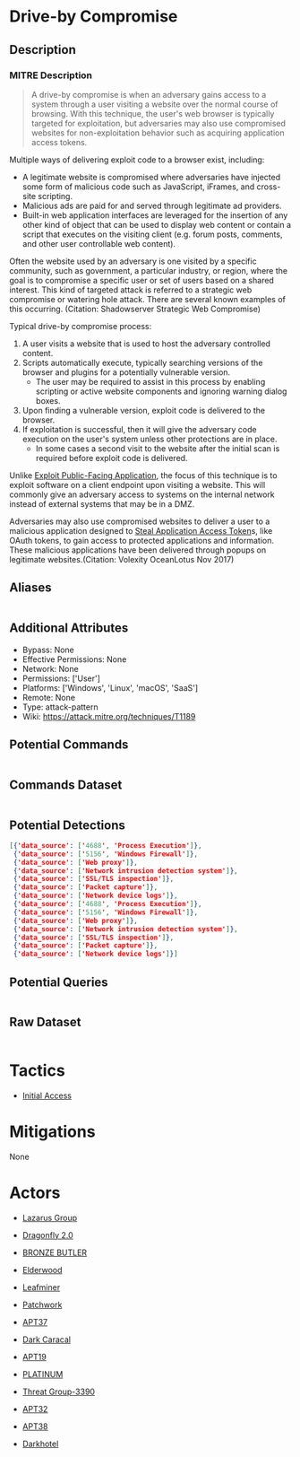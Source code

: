 
# Drive-by Compromise

## Description

### MITRE Description

> A drive-by compromise is when an adversary gains access to a system through a user visiting a website over the normal course of browsing. With this technique, the user's web browser is typically targeted for exploitation, but adversaries may also use compromised websites for non-exploitation behavior such as acquiring application access tokens.

Multiple ways of delivering exploit code to a browser exist, including:

* A legitimate website is compromised where adversaries have injected some form of malicious code such as JavaScript, iFrames, and cross-site scripting.
* Malicious ads are paid for and served through legitimate ad providers.
* Built-in web application interfaces are leveraged for the insertion of any other kind of object that can be used to display web content or contain a script that executes on the visiting client (e.g. forum posts, comments, and other user controllable web content).

Often the website used by an adversary is one visited by a specific community, such as government, a particular industry, or region, where the goal is to compromise a specific user or set of users based on a shared interest. This kind of targeted attack is referred to a strategic web compromise or watering hole attack. There are several known examples of this occurring. (Citation: Shadowserver Strategic Web Compromise)

Typical drive-by compromise process:

1. A user visits a website that is used to host the adversary controlled content.
2. Scripts automatically execute, typically searching versions of the browser and plugins for a potentially vulnerable version. 
    * The user may be required to assist in this process by enabling scripting or active website components and ignoring warning dialog boxes.
3. Upon finding a vulnerable version, exploit code is delivered to the browser.
4. If exploitation is successful, then it will give the adversary code execution on the user's system unless other protections are in place.
    * In some cases a second visit to the website after the initial scan is required before exploit code is delivered.

Unlike [Exploit Public-Facing Application](https://attack.mitre.org/techniques/T1190), the focus of this technique is to exploit software on a client endpoint upon visiting a website. This will commonly give an adversary access to systems on the internal network instead of external systems that may be in a DMZ.

Adversaries may also use compromised websites to deliver a user to a malicious application designed to [Steal Application Access Token](https://attack.mitre.org/techniques/T1528)s, like OAuth tokens, to gain access to protected applications and information. These malicious applications have been delivered through popups on legitimate websites.(Citation: Volexity OceanLotus Nov 2017)

## Aliases

```

```

## Additional Attributes

* Bypass: None
* Effective Permissions: None
* Network: None
* Permissions: ['User']
* Platforms: ['Windows', 'Linux', 'macOS', 'SaaS']
* Remote: None
* Type: attack-pattern
* Wiki: https://attack.mitre.org/techniques/T1189

## Potential Commands

```

```

## Commands Dataset

```

```

## Potential Detections

```json
[{'data_source': ['4688', 'Process Execution']},
 {'data_source': ['5156', 'Windows Firewall']},
 {'data_source': ['Web proxy']},
 {'data_source': ['Network intrusion detection system']},
 {'data_source': ['SSL/TLS inspection']},
 {'data_source': ['Packet capture']},
 {'data_source': ['Network device logs']},
 {'data_source': ['4688', 'Process Execution']},
 {'data_source': ['5156', 'Windows Firewall']},
 {'data_source': ['Web proxy']},
 {'data_source': ['Network intrusion detection system']},
 {'data_source': ['SSL/TLS inspection']},
 {'data_source': ['Packet capture']},
 {'data_source': ['Network device logs']}]
```

## Potential Queries

```json

```

## Raw Dataset

```json

```

# Tactics


* [Initial Access](../tactics/Initial-Access.md)


# Mitigations

None

# Actors


* [Lazarus Group](../actors/Lazarus-Group.md)

* [Dragonfly 2.0](../actors/Dragonfly-2.0.md)
    
* [BRONZE BUTLER](../actors/BRONZE-BUTLER.md)
    
* [Elderwood](../actors/Elderwood.md)
    
* [Leafminer](../actors/Leafminer.md)
    
* [Patchwork](../actors/Patchwork.md)
    
* [APT37](../actors/APT37.md)
    
* [Dark Caracal](../actors/Dark-Caracal.md)
    
* [APT19](../actors/APT19.md)
    
* [PLATINUM](../actors/PLATINUM.md)
    
* [Threat Group-3390](../actors/Threat-Group-3390.md)
    
* [APT32](../actors/APT32.md)
    
* [APT38](../actors/APT38.md)
    
* [Darkhotel](../actors/Darkhotel.md)
    
